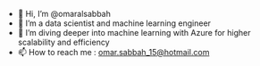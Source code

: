 - 👋 Hi, I’m @omaralsabbah
- 👀 I’m a data scientist and machine learning engineer
- 🌱 I’m diving deeper into machine learning with Azure for higher scalability and efficiency
- 📫 How to reach me : omar.sabbah_15@hotmail.com

<!---
omaralsabbah/omaralsabbah is a ✨ special ✨ repository because its `README.md` (this file) appears on your GitHub profile.
You can click the Preview link to take a look at your changes.
--->
